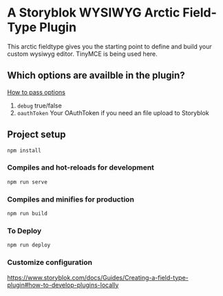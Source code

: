 # A Storyblok WYSIWYG Arctic Field-Type Plugin

This arctic fieldtype gives you the starting point to define
and build your custom wysiwyg editor. TinyMCE is being used here.

## Which options are availble in the plugin?

[How to pass options](https://www.storyblok.com/docs/Guides/Creating-a-field-type-plugin#how-to-pass-options)

1.  `debug` true/false
2.  `oauthToken` Your OAuthToken if you need an file upload to Storyblok

## Project setup

```
npm install
```

### Compiles and hot-reloads for development

```
npm run serve
```

### Compiles and minifies for production

```
npm run build
```

### To Deploy

```
npm run deploy
```

### Customize configuration

https://www.storyblok.com/docs/Guides/Creating-a-field-type-plugin#how-to-develop-plugins-locally
